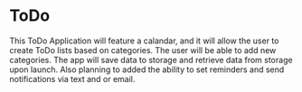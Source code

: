 # ToDo
This ToDo Application will feature a calandar, and it will allow the user to create ToDo lists based on categories. The user will be able to add new categories. The app will save data 
to storage and retrieve data from storage upon launch. 
Also planning to added the ability to set reminders and send notifications via text and or email. 
